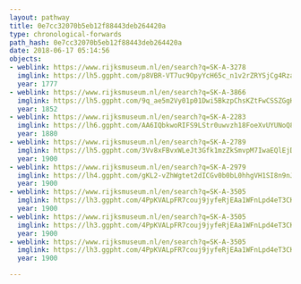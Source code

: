 ```yaml
---
layout: pathway
title: 0e7cc32070b5eb12f88443deb264420a
type: chronological-forwards
path_hash: 0e7cc32070b5eb12f88443deb264420a
date: 2018-06-17 05:14:56
objects:
- weblink: https://www.rijksmuseum.nl/en/search?q=SK-A-3278
  imglink: https://lh5.ggpht.com/p8VBR-VT7uc9OpyYcH65c_n1v2rZRYSjCg4RzahjtIdQmAq7mq1GbDJDVK5m4U-3_-AE8UPP2IZy2IHbEez1lLoRtuM=s200
  year: 1777
- weblink: https://www.rijksmuseum.nl/en/search?q=SK-A-3866
  imglink: https://lh5.ggpht.com/9q_ae5m2Vy01p01Dwi5BkzpChsKZtFwCSSZGgHFr34W5nXAq-6DDRmefTUnoOzuV2OOYe_AKci-MKH5E-2W-rkdZGw=s200
  year: 1852
- weblink: https://www.rijksmuseum.nl/en/search?q=SK-A-2283
  imglink: https://lh6.ggpht.com/AA6IQbkwoRIFS9LStr0uwvzh18FoeXvUYUNoQ8-FfTxqyc8Oi1CRTtQVluvJIVw7aLu12ACQYwx-koO1Kw3ggjaCci8=s200
  year: 1880
- weblink: https://www.rijksmuseum.nl/en/search?q=SK-A-2789
  imglink: https://lh5.ggpht.com/3Vv8xFBvxWLeJt3Gfk1mzZkSmvpM7IwaEQlEjDLAgSvx9Off4EXNSxQu7cxpOZjyKEy9_2vkhqD76j86TpbrnOWgiJo=s200
  year: 1900
- weblink: https://www.rijksmuseum.nl/en/search?q=SK-A-2979
  imglink: https://lh4.ggpht.com/gKL2-vZhWgtet2dICGv0b0bL0hhgVH1SI8n9nJNAMxQsuILr_QLjzccOWmGqsmdx8OzWhDdmCzQfUU1kRWfh9iAG3g=s200
  year: 1900
- weblink: https://www.rijksmuseum.nl/en/search?q=SK-A-3505
  imglink: https://lh3.ggpht.com/4PpKVALpFR7couj9jyfeRjEAa1WFnLpd4eT3CK5FFZ_5bXpYuf0D1O-PQ0bGAc_5ZuPnPGbu8hKv_d4ttOmG9txNfuuY=s200
  year: 1900
- weblink: https://www.rijksmuseum.nl/en/search?q=SK-A-3505
  imglink: https://lh3.ggpht.com/4PpKVALpFR7couj9jyfeRjEAa1WFnLpd4eT3CK5FFZ_5bXpYuf0D1O-PQ0bGAc_5ZuPnPGbu8hKv_d4ttOmG9txNfuuY=s200
  year: 1900
- weblink: https://www.rijksmuseum.nl/en/search?q=SK-A-3505
  imglink: https://lh3.ggpht.com/4PpKVALpFR7couj9jyfeRjEAa1WFnLpd4eT3CK5FFZ_5bXpYuf0D1O-PQ0bGAc_5ZuPnPGbu8hKv_d4ttOmG9txNfuuY=s200
  year: 1900

---
```

